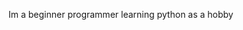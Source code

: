 Im a beginner programmer learning python as a hobby

<!---
GRcrafter/GRcrafter is a ✨ special ✨ repository because its `README.md` (this file) appears on your GitHub profile.
You can click the Preview link to take a look at your changes.
--->
